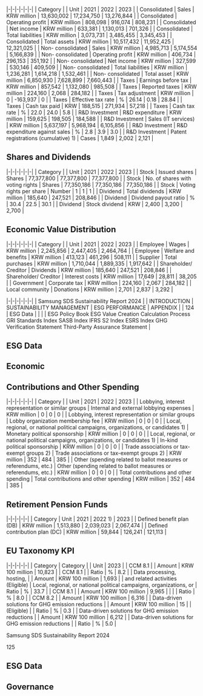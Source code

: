 |-|-|-|-|-|-|
| Category | | Unit | 2021 | 2022 | 2023 |
| Consolidated | Sales | KRW million | 13,630,002 | 17,234,750 | 13,276,844 |
| Consolidated | Operating profit | KRW million | 808,098 | 916,074 | 808,231 |
| Consolidated | Net income | KRW million | 633,381 | 1,130,013 | 701,326 |
| Consolidated | Total liabilities | KRW million | 3,073,731 | 3,485,455 | 3,345,453 |
| Consolidated | Total assets | KRW million | 10,517,432 | 11,952,425 | 12,321,025 |
| Non- consolidated | Sales | KRW million | 4,985,713 | 5,174,554 | 5,166,839 |
| Non- consolidated | Operating profit | KRW million | 406,734 | 296,153 | 351,192 |
| Non- consolidated | Net income | KRW million | 327,599 | 530,146 | 409,509 |
| Non- consolidated | Total liabilities | KRW million | 1,236,281 | 1,614,218 | 1,532,461 |
| Non- consolidated | Total asset | KRW million | 6,850,930 | 7,628,899 | 7,660,443 |
| Taxes | Earnings before tax | KRW million | 857,542 | 1,132,080 | 985,508 |
| Taxes | Reported taxes | KRW million | 224,160 | 2,068 | 284,182 |
| Taxes | Tax adjustment | KRW million | 0 | -163,937 | 0 |
| Taxes | Effective tax rate | % | 26.14 | 0.18 | 28.84 |
| Taxes | Cash tax paid | KRW | 188,515 | 271,934 | 57,218 |
| Taxes | Cash tax rate | % | 22.0 | 24.0 | 5.8 |
| R&D  Investment | R&D expenditure | KRW million | 159,625 | 198,505 | 184,588 |
| R&D  Investment | Sales (IT services) | KRW million | 5,637,197 | 5,968,194 | 6,105,856 |
| R&D  Investment | R&D expenditure against sales | % | 2.8 | 3.9 | 3.0 |
| R&D  Investment | Patent registrations (cumulative) 1) | Cases | 1,849 | 2,002 | 2,121 |

## **Shares and Dividends**

|-|-|-|-|-|-|
| Category | | Unit | 2021 | 2022 | 2023 |
| Stock | Issued shares | Shares | 77,377,800 | 77,377,800 | 77,377,800 |
| Stock | No. of shares with voting rights | Shares | 77,350,186 | 77,350,186 | 77,350,186 |
| Stock | Voting rights per share | Number | 1 | 1 | 1 |
| Dividend | Total dividends | KRW million | 185,640 | 247,521 | 208,846 |
| Dividend | Dividend payout ratio | % | 30.4 | 22.5 | 30.1 |
| Dividend | Stock dividend | KRW | 2,400 | 3,200 | 2,700 |

## **Economic Value Distribution**

|-|-|-|-|-|-|
| Category | | Unit | 2021 | 2022 | 2023 |
| Employee | Wages | KRW million | 2,245,856 | 2,447,405 | 2,464,764 |
| Employee | Welfare and benefits | KRW million | 413,123 | 461,296 | 508,111 |
| Supplier | Total purchases | KRW million | 1,710,044 | 1,889,335 | 1,917,642 |
| Shareholder/ Creditor | Dividends | KRW million | 185,640 | 247,521 | 208,846 |
| Shareholder/ Creditor | Interest costs | KRW million | 17,649 | 28,811 | 38,205 |
| Government | Corporate tax | KRW million | 224,160 | 2,067 | 284,182 |
| Local community | Donations | KRW million | 2,701 | 2,837 | 3,292 |

|-|-|-|-|-|-|
| Samsung SDS Sustainability Report 2024 | | INTRODUCTION | SUSTAINABILITY MANAGEMENT | ESG PERFORMANCE | APPENDIX |
| 124 | ESG Data | | | | ESG Policy Book ESG Value Creation Calculation Process GRI Standards Index SASB Index IFRS S2 Index ESRS Index GHG Verification Statement Third-Party Assurance Statement |

## **ESG Data**

## **Economic**

## **Contributions and Other Spending**

|-|-|-|-|-|-|
| Category | | Unit | 2021 | 2022 | 2023 |
| Lobbying, interest  representation or  similar groups | Internal and external lobbying expenses | KRW million |    0 |    0 |    0 |
| Lobbying, interest  representation or  similar groups | Lobby organization membership fee | KRW million |    0 |    0 |    0 |
| Local, regional, or  national political  campaigns,  organizations, or  candidates 1) | Monetary political sponsorship | KRW million |    0 |    0 |    0 |
| Local, regional, or  national political  campaigns,  organizations, or  candidates 1) | In-kind political sponsorship | KRW million |    0 |    0 |    0 |
| Trade associations or tax-exempt groups 2) | Trade associations or tax-exempt groups 2) | KRW million |  352 |  484 |  385 |
| Other (spending related to ballot measures or referendums, etc.) | Other (spending related to ballot measures or referendums, etc.) | KRW million |    0 |    0 |    0 |
| Total contributions and other spending | Total contributions and other spending | KRW million |  352 |  484 |  385 |

## **Retirement Pension Funds**

|-|-|-|-|-|
| Category | Unit | 2021 | 2022 1) | 2023 |
| Defined benefit plan (DB) | KRW million | 1,513,880 | 2,039,023 | 2,067,474 |
| Defined contribution plan (DC) | KRW million | 59,844 | 126,241 | 121,113 |

## **EU Taxonomy KPI**

|-|-|-|-|-|
| Category | Category | | Unit | 2023 |
| CCM 8.1 | | Amount | KRW 100 million | 10,823 |
| CCM 8.1 | | Ratio | % | 8.2 |
| Data processing, hosting, | | Amount | KRW 100 million | 1,693 |
| and related activities (Eligible) | Local, regional, or  national political  campaigns,  organizations, or | Ratio | % | 33.7 |
| CCM 8.1 | | Amount | KRW 100 million | 9,965 |
| | | Ratio | % | 8.0 |
| CCM 8.2 | | Amount | KRW 100 million | 6,316 |
| Data-driven solutions for  GHG emission reductions | | Amount | KRW 100 million | 15 |
| (Eligible) | | Ratio | % | 0.3 |
| Data-driven solutions for  GHG emission reductions | | Amount | KRW 100 million | 6,212 |
| Data-driven solutions for  GHG emission reductions | | Ratio | % | 5.0 |

Samsung SDS Sustainability Report 2024

125

## **ESG Data**

## **Governance**